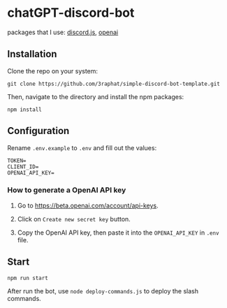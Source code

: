 # chatGPT-discord-bot

packages that I use: [discord.js](https://discord.js.org), [openai](https://openai.com)

## Installation

Clone the repo on your system:

```
git clone https://github.com/3raphat/simple-discord-bot-template.git
```

Then, navigate to the directory and install the npm packages:

```
npm install
```

## Configuration

Rename `.env.example` to `.env` and fill out the values:

```
TOKEN=
CLIENT_ID=
OPENAI_API_KEY=
```

### How to generate a OpenAI API key

1. Go to <https://beta.openai.com/account/api-keys>.

2. Click on `Create new secret key` button.

3. Copy the OpenAI API key, then paste it into the `OPENAI_API_KEY` in `.env` file.

## Start

```
npm run start
```

After run the bot, use `node deploy-commands.js` to deploy the slash commands.
